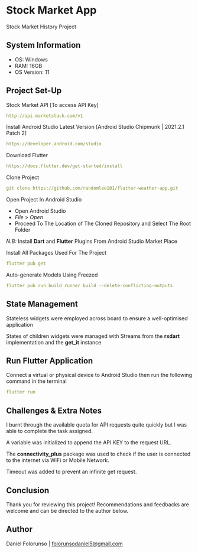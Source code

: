 # Stock Market App

Stock Market History Project

## System Information
- OS: Windows
- RAM: 16GB
- OS Version: 11


## Project Set-Up
Stock Market API [To access API Key]
```yaml
http://api.marketstack.com/v1
```

Install Android Studio Latest Version [Android Studio Chipmunk | 2021.2.1 Patch 2]
```yaml
https://developer.android.com/studio
```

Download Flutter
```yaml
https://docs.flutter.dev/get-started/install
```

Clone Project
```yaml
git clone https://github.com/randomlee101/flutter-weather-app.git
```

Open Project In Android Studio
- Open Android Studio
- *File* > *Open*
- Proceed To The Location of The Cloned Repository and Select The Root Folder

_N.B:_ Install **Dart** and **Flutter** Plugins From Android Studio Market Place

Install All Packages Used For The Project
```yaml
flutter pub get
```

Auto-generate Models Using Freezed
```yaml
flutter pub run build_runner build --delete-conflicting-outputs
```

## State Management
Stateless widgets were employed across board to ensure a well-optimised application

States of children widgets were managed with Streams from the **rxdart** implementation and the **get_it** instance

## Run Flutter Application
Connect a virtual or physical device to Android Studio then run the following command in the terminal
```yaml
flutter run 
```

## Challenges & Extra Notes
I burnt through the available quota for API requests quite quickly but I was able to complete the task assigned.

A variable was initialized to append the API KEY to the request URL.

The **connectivity_plus** package was used to check if the user is connected to the internet via WiFi or Mobile Network.

Timeout was added to prevent an infinite get request.

## Conclusion
Thank you for reviewing this project! Recommendations and feedbacks are welcome and can be directed to the author below.

## Author
Daniel Folorunso | [folorunsodaniel5@gmail.com](mailto:folorunsodaniel5@gmail.com)

